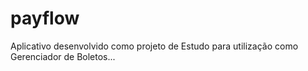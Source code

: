 # payflow

Aplicativo desenvolvido como projeto de Estudo para utilização como Gerenciador de Boletos...
